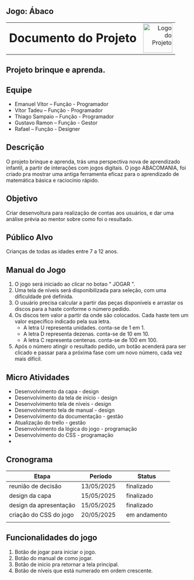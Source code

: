 ## Jogo: Ábaco


<table style="width: 100%;">
  <tr>
    <td style="vertical-align: middle; padding-right: 10px;">
      <h1 style="margin: 0;">Documento do Projeto</h1>
    </td>
    <td style="vertical-align: middle; text-align: right;">
      <img src="imagens/logo.png" alt="Logo do Projeto" width="80">
    </td>
  </tr>
</table>


## Projeto brinque e aprenda.

## Equipe 

- Emanuel Vítor – Função - Programador
- Vítor Tadeu – Função - Programador
- Thiago Sampaio – Função - Programador
- Gustavo Ramon – Função - Gestor
- Rafael  – Função - Designer

## Descrição

O projeto brinque e aprenda, trás uma perspectiva nova de aprendizado infantil, a partir de interações com jogos digitais.
O jogo ABACOMANIA, foi criado pra mostrar uma antiga ferramenta eficaz para o aprendizado de matemática básica e raciocínio rápido.

## Objetivo

Criar desenvoltura para realização de contas aos usuários, e dar uma análise prévia ao mentor sobre como foi o resultado.

## Público Alvo

Crianças de todas as idades entre 7 a 12 anos.

## Manual do Jogo

1. O jogo será iniciado ao clicar no botao " JOGAR ".
2. Uma tela de níveis será disponibilizada para seleção, com uma dificuldade pré definida.
3. O usuário precisa calcular a partir das peças disponíveis e arrastar os discos para a haste conforme o número pedido.
4. Os discos tem valor a partir da onde são colocados. Cada haste tem um valor específico indicado pela sua letra.
   - A letra U representa unidades. conta-se de 1 em 1.
   - A letra D representa dezenas. conta-se de 10 em 10.
   - A letra C representa centenas. conta-se de 100 em 100.
5. Após o número atingir o resultado pedido, um botão acenderá para ser clicado e passar para a próxima fase com um novo número, cada vez mais difícil.

## Micro Atividades

- Desenvolvimento da capa - design
- Desenvolvimento da tela de início - design
- Desenvolvimento tela de níveis - design
- Desenvolvimento tela de manual - design
- Desenvolvimento da documentação - gestão
- Atualização do trello - gestão
- Desenvolvimento da lógica do jogo - programação
- Desenvolvimento do CSS - programação
- 

## Cronograma

| Etapa                  | Período               | Status       |
|------------------------|-----------------------|------------  |
| reunião de decisão     |  13/05/2025           | finalizado   |
| design da capa         |  15/05/2025           | finalizado   |
| design da apresentação |  15/05/2025           | finalizado   |
| criação do CSS do jogo |  20/05/2025           | em andamento |
|                        |                       |              |

## Funcionalidades do jogo

1. Botão de jogar para iniciar o jogo.
2. Botão do manual de como jogar.
3. Botão de início pra retornar a tela principal.
4. Botão de níveis que está numerado em ordem crescente.